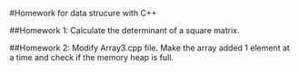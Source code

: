 #Homework for data strucure with C++

##Homework 1:
Calculate the determinant of a square matrix. 

##Homework 2:
Modify Array3.cpp file. Make the array added 1 element at a time and check if the memory heap is full.
